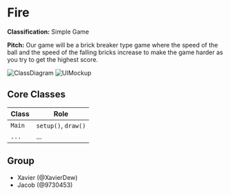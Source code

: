 # Fire

**Classification:** Simple Game

**Pitch:** Our game will be a brick breaker type game where the speed of the ball and the speed of the falling bricks increase to make the game harder as you try to get the highest score.

![ClassDiagram]()
![UIMockup]()

## Core Classes
| Class | Role |
|-------|------|
| `Main` | `setup()`, `draw()` |
| `...` | ... |

## Group
- Xavier (@XavierDew)
- Jacob (@9730453)
